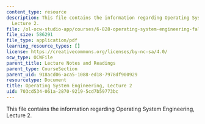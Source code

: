 ```yaml
---
content_type: resource
description: This file contains the information regarding Operating System Engineering,
  Lecture 2.
file: /ol-ocw-studio-app/courses/6-828-operating-system-engineering-fall-2012/703cd534061a287092195cd7b59773bc_MIT6_828F12_lec2_notes.pdf
file_size: 586291
file_type: application/pdf
learning_resource_types: []
license: https://creativecommons.org/licenses/by-nc-sa/4.0/
ocw_type: OCWFile
parent_title: Lecture Notes and Readings
parent_type: CourseSection
parent_uid: 918acd06-aca5-1088-ed18-7978df900929
resourcetype: Document
title: Operating System Engineering, Lecture 2
uid: 703cd534-061a-2870-9219-5cd7b59773bc
---
```

This file contains the information regarding Operating System Engineering, Lecture 2.